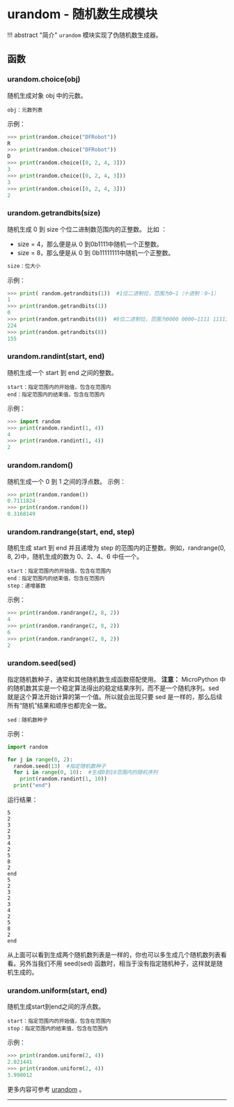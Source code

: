 # **urandom** - 随机数生成模块
!!! abstract "简介"
    `urandom` 模块实现了伪随机数生成器。

## 函数 

### **urandom.choice**(obj)  

随机生成对象 obj 中的元数。

```
obj：元数列表
```

示例：

```python
>>> print(random.choice("DFRobot"))
R
>>> print(random.choice("DFRobot"))
D
>>> print(random.choice([0, 2, 4, 3]))
3
>>> print(random.choice([0, 2, 4, 3]))
3
>>> print(random.choice([0, 2, 4, 3]))
2
```

### **urandom.getrandbits**(size)  

随机生成 0 到 size 个位二进制数范围内的正整数。 比如 ：

- size = 4，那么便是从 0 到0b1111中随机一个正整数。 
- size = 8，那么便是从 0 到 0b11111111中随机一个正整数。

```python
size：位大小
```

示例：

```python
>>> print( random.getrandbits(1))  #1位二进制位，范围为0~1（十进制：0~1）
1
>>> print(random.getrandbits(1))
0
>>> print(random.getrandbits(8))  #8位二进制位，范围为0000 0000~1111 11111（十进制：0~255）
224
>>> print(random.getrandbits(8))
155
```

### **urandom.randint**(start, end)  

随机生成一个 start 到 end 之间的整数。 

```
start：指定范围内的开始值，包含在范围内
end：指定范围内的结束值，包含在范围内
```

示例：

```python
>>> import random
>>> print(random.randint(1, 4))
4
>>> print(random.randint(1, 4))
2
```

### **urandom.random**()  
随机生成一个 0 到 1 之间的浮点数。 
示例：

```python
>>> print(random.random())
0.7111824
>>> print(random.random())
0.3168149
```

### **urandom.randrange**(start, end, step)  

随机生成 start 到 end 并且递增为 step 的范围内的正整数。例如，randrange(0, 8, 2)中，随机生成的数为 0、2、4、6 中任一个。

```
start：指定范围内的开始值，包含在范围内
end：指定范围内的结束值，包含在范围内
step：递增基数
```

示例：

```python
>>> print(random.randrange(2, 8, 2))
4
>>> print(random.randrange(2, 8, 2))
6
>>> print(random.randrange(2, 8, 2))
2
```

### **urandom.seed**(sed)  

指定随机数种子，通常和其他随机数生成函数搭配使用。 
**注意：** 
   MicroPython 中的随机数其实是一个稳定算法得出的稳定结果序列，而不是一个随机序列。sed 就是这个算法开始计算的第一个值。所以就会出现只要 sed 是一样的，那么后续所有“随机”结果和顺序也都完全一致。

```
sed：随机数种子
```

示例：

```python
import random

for j in range(0, 2):
  random.seed(13)  #指定随机数种子
  for i in range(0, 10):  #生成0到10范围内的随机序列
    print(random.randint(1, 10))
  print("end")
```

运行结果：

```
5
2
3
2
3
4
2
5
8
2
end
5
2
3
2
3
4
2
5
8
2
end
```

   从上面可以看到生成两个随机数列表是一样的，你也可以多生成几个随机数列表看看。另外当我们不用 seed(sed) 函数时，相当于没有指定随机种子，这样就是随机生成的。

### **urandom.uniform**(start, end)  

随机生成start到end之间的浮点数。

```
start：指定范围内的开始值，包含在范围内
stop：指定范围内的结束值，包含在范围内
```

示例：

```python
>>> print(random.uniform(2, 4))
2.021441
>>> print(random.uniform(2, 4))
3.998012
```

更多内容可参考 [urandom](https://docs.python.org/3/library/random.html?highlight=random#module-random) 。

----------